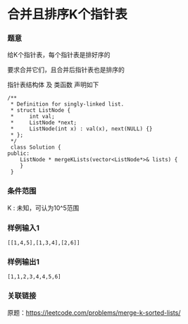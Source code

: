 # 合并且排序K个指针表

### 题意

给K个指针表，每个指针表是排好序的

要求合并它们，且合并后指针表也是排序的

指针表结构体 及 类函数 声明如下

```
/**
 * Definition for singly-linked list.
 * struct ListNode {
 *     int val;
 *     ListNode *next;
 *     ListNode(int x) : val(x), next(NULL) {}
 * };
 */
 class Solution {
public:    
    ListNode * mergeKLists(vector<ListNode*>& lists) {   
    }
 }
```

### 条件范围

K : 未知，可认为10^5范围

### 样例输入1
```
[[1,4,5],[1,3,4],[2,6]]
```

### 样例输出1
```
[1,1,2,3,4,4,5,6]
```

### 关联链接

原题：https://leetcode.com/problems/merge-k-sorted-lists/
